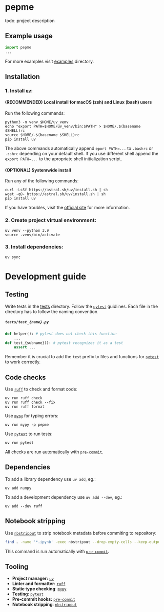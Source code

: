 # pepme

todo: project description

## Example usage
```python
import pepme
...
```
For more examples visit [examples](/examples) directory.

## Installation
### 1. Install [`uv`](#tooling):

#### (RECOMMENDED) Local install for macOS (zsh) and Linux (bash) users

Run the following commands:
```properties
python3 -m venv $HOME/uv_venv
echo "export PATH=$HOME/uv_venv/bin:$PATH" > $HOME/.$(basename $SHELL)rc
source $HOME/.$(basename $SHELL)rc
pip install uv 
```
The above commands automatically append `eport PATH=...` to `.bashrc` or `.zshrc` depending on your default shell. If you use different shell append the `export PATH=...` to the apropriate shell initialization script.


#### (OPTIONAL) Systemwide install 
Run any of the following commands:
```properties
curl -LsSf https://astral.sh/uv/install.sh | sh
wget -qO- https://astral.sh/uv/install.sh | sh
pip install uv
```
If you have troubles, visit the [official site](https://docs.astral.sh/uv/getting-started/installation/) for more information.

### 2. Create project virtual environment:
```properties
uv venv --python 3.9
source .venv/bin/activate
```

### 3. Install dependencies:
```properties
uv sync
```

# Development guide

## Testing
Write tests in the [tests](/tests) directory. Follow the [`pytest`](#tooling) guidlines. Each file in the directory has to follow the naming convention.
<h5 a><strong><code>tests/test_{name}.py</code></strong></h5>

```python
def helper(): # pytest does not check this function
    ...
def test_{subname}(): # pytest recognizes it as a test
    assert ...
```

Remember it is crucial to add the `test` prefix to files and functions for [`pytest`](#tooling) to work correctly.

## Code checks
Use [`ruff`](#tooling) to check and format code:
```properties
uv run ruff check
uv run ruff check --fix
uv run ruff format
```

Use [`mypy`](#tooling) for typing errors:
```properties
uv run mypy -p pepme
```

Use [`pytest`](#tooling) to run tests:
```properties
uv run pytest
```


All checks are run automatically with [`pre-commit`](#tooling).

## Dependencies
To add a library dependency use `uv add`, eg.:
```properties
uv add numpy
```
To add a development dependency use `uv add --dev`, eg.:
```properties
uv add --dev ruff
```

## Notebook stripping
Use [`nbstripout`](#tooling) to strip notebook metadata before commiting to repository:
```bash
find . -name '*.ipynb' -exec nbstripout --drop-empty-cells --keep-output {} +
```
This command is run automatically with [`pre-commit`](#tooling).

## Tooling
- __Project manager:__ [`uv`](https://docs.astral.sh/uv/)
- __Linter and formatter:__ [`ruff`](https://docs.astral.sh/ruff/)
- __Static type checking__: [`mypy`](https://mypy.readthedocs.io/en/stable/#)
- __Testing__: [`pytest`](https://docs.pytest.org/en/stable/)
- __Pre-commit hooks:__ [`pre-commit`](https://pre-commit.com/)
- __Notebook stripping__: [`nbstripout`](https://pypi.org/project/nbstripout/)